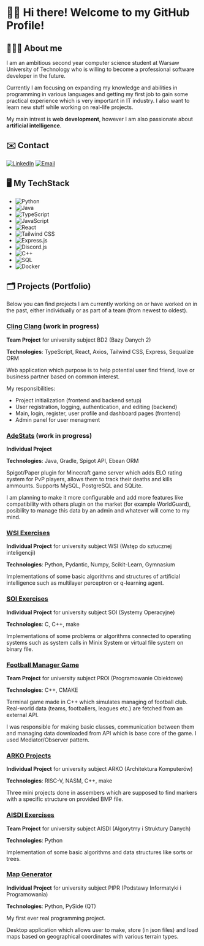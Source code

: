 # 👋🏻 Hi there! Welcome to my GitHub Profile!

## 👨🏻‍💼 About me
I am an ambitious second year computer science student at Warsaw University of Technology who is willing to become a professional software developer in the future.

Currently I am focusing on expanding my knowledge and abilities in programming in various languages and getting my first job to gain some practical experience which is very important in IT industry. I also want to learn new stuff while working on real-life projects.

My main intrest is **web development**, however I am also passionate about **artificial intelligence**. 

## ✉️ Contact

[![LinkedIn](https://img.shields.io/badge/LinkedIn-0077B5?style=for-the-badge&logo=linkedin&logoColor=white)](https://www.linkedin.com/in/amadeusz-lewandowski-250316366/)
[![Email](https://img.shields.io/badge/Email-D14836?style=for-the-badge&logo=gmail&logoColor=white)](mailto:lewandowskiamadeusz2004@gmail.com)

## 🖥️ My TechStack
- ![Python](https://img.shields.io/badge/PYTHON-3776AB?style=for-the-badge&logo=python&logoColor=white)
- ![Java](https://img.shields.io/badge/JAVA-ED8B00?style=for-the-badge&logo=openjdk&logoColor=white)
- ![TypeScript](https://img.shields.io/badge/TYPESCRIPT-3178C6?style=for-the-badge&logo=typescript&logoColor=white)
- ![JavaScript](https://img.shields.io/badge/JAVASCRIPT-323330?style=for-the-badge&logo=javascript&logoColor=F7DF1E)
- ![React](https://img.shields.io/badge/REACT-20232A?style=for-the-badge&logo=react&logoColor=61DAFB)
- ![Tailwind CSS](https://img.shields.io/badge/TAILWIND_CSS-06B6D4?style=for-the-badge&logo=tailwindcss&logoColor=white)
- ![Express.js](https://img.shields.io/badge/EXPRESS.js-000000?style=for-the-badge&logo=express&logoColor=white)
- ![Discord.js](https://img.shields.io/badge/DISCORD.JS-5865F2?style=for-the-badge&logo=discord&logoColor=white)
- ![C++](https://img.shields.io/badge/C++-00599C?style=for-the-badge&logo=c%2B%2B&logoColor=white)
- ![SQL](https://img.shields.io/badge/SQL-336791?style=for-the-badge&logo=postgresql&logoColor=white)
- ![Docker](https://img.shields.io/badge/DOCKER-2496ED?style=for-the-badge&logo=docker&logoColor=white)

## 🗂️ Projects (Portfolio)

Below you can find projects I am currently working on or have worked on in the past, either individually or as part of a team (from newest to oldest).

### [Cling Clang](https://github.com/maciejb7/BD2_25L_Z04) (work in progress)
**Team Project** for university subject BD2 (Bazy Danych 2)

**Technologies**: TypeScript, React, Axios, Tailwind CSS, Express, Sequalize ORM

Web application which purpose is to help potential user find friend, love or business partner based on common interest.

My responsibilities:
- Project initialization (frontend and backend setup)
- User registration, logging, authentication, and editing (backend)
- Main, login, register, user profile and dashboard pages (frontend)
- Admin panel for user menagment

### [AdeStats](https://github.com/alewand/ade-stats) (work in progress)
**Individual Project**

**Technologies**: Java, Gradle, Spigot API, Ebean ORM

Spigot/Paper plugin for Minecraft game server which adds ELO rating system for PvP players, allows them to track their deaths and kills ammounts.
Supports MySQL, PostgreSQL and SQLite.

I am planning to make it more configurable and add more features like compatibility with others plugin on the market (for example WorldGuard), posibility to manage this data by an admin and whatever will come to my mind.

### [WSI Exercises](https://github.com/alewand/wsi-exercises)
**Individual Project** for university subject WSI (Wstęp do sztucznej inteligencji)

**Technologies**: Python, Pydantic, Numpy, Scikit-Learn, Gymnasium

Implementations of some basic algorithms and structures of artificial intelligence such as multilayer perceptron or q-learning agent.

### [SOI Exercises](https://github.com/alewand/soi-exercises)
**Individual Project** for university subject SOI (Systemy Operacyjne)

**Technologies**: C, C++, make

Implementations of some problems or algorithms connected to operating systems such as system calls in Minix System or virtual file system on binary file.

### [Football Manager Game](https://github.com/alewand/proi-project)
**Team Project** for university subject PROI (Programowanie Obiektowe)

**Technologies**: C++, CMAKE

Terminal game made in C++ which simulates managing of football club.
Real-world data (teams, footballers, leagues etc.) are fetched from  an external API. 

I was responsible for making basic classes, communication between them and managing data downloaded from API which is base core of the game. I used Mediator/Observer pattern.

### [ARKO Projects](https://github.com/alewand/arko-projects)
**Individual Project** for university subject ARKO (Architektura Komputerów)

**Technologies**: RISC-V, NASM, C++, make

Three mini projects done in assembers which are supposed to find markers with a specific structure on provided BMP file.

### [AISDI Exercises](https://github.com/alewand/aisdi-exercises)
**Team Project** for university subject AISDI (Algorytmy i Struktury Danych)

**Technologies**: Python

Implementation of some basic algorithms and data structures like sorts or trees.

### [Map Generator](https://github.com/alewand/pipr-project)
**Individual Project** for university subject PIPR (Podstawy Informatyki i Programowania)

**Technologies**: Python, PySide (QT)

My first ever real programming project.

Desktop application which allows user to make, store (in json files) and load maps based on geographical coordinates with various terrain types.
